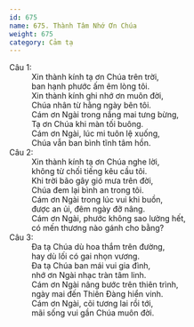 ```yaml
---
id: 675
name: 675. Thành Tâm Nhớ Ơn Chúa
weight: 675
category: Cảm tạ
---
```

<dl><dt>Câu 1:</dt><dd data-verse="1">Xin thành kính tạ ơn Chúa trên trời, <br/>ban hạnh phước ấm êm lòng tôi. <br/>Xin thành kính ghi nhớ ơn muôn đời, <br/>Chúa nhân từ hằng ngày bên tôi. <br/>Cám ơn Ngài trong nắng mai tưng bừng, <br/>Tạ ơn Chúa khi màn tối buông. <br/>Cám ơn Ngài, lúc mi tuôn lệ xuống, <br/>Chúa vẫn ban bình tĩnh tâm hồn. </dd><dt>Câu 2:</dt><dd data-verse="2">Xin thành kính tạ ơn Chúa nghe lời, <br/>không từ chối tiếng kêu cầu tôi. <br/>Khi trời bão gây gió mưa trên đời, <br/>Chúa đem lại bình an trong tôi. <br/>Cám ơn Ngài trong lúc vui khi buồn, <br/>được an ủi, đêm ngày đỡ nâng. <br/>Cám ơn Ngài, phước không sao lường hết, <br/>có mến thương nào gánh cho bằng? </dd><dt>Câu 3:</dt><dd data-verse="3">Đa tạ Chúa dù hoa thắm trên đường, <br/>hay dù lối có gai nhọn vương. <br/>Đa tạ Chúa ban mái vui gia đình, <br/>nhớ ơn Ngài nhạc tràn tâm linh. <br/>Cám ơn Ngài nâng bước trên thiên trình, <br/>ngày mai đến Thiên Đàng hiển vinh. <br/>Cám ơn Ngài, cõi tương lai rồi tới, <br/>mãi sống vui gần Chúa muôn đời. </dd></dl>
